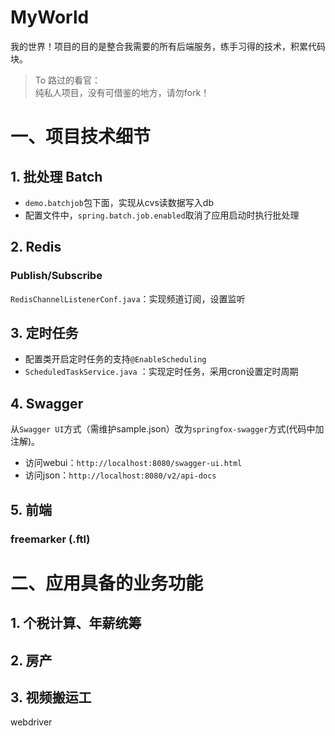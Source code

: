 # MyWorld
我的世界！项目的目的是整合我需要的所有后端服务，练手习得的技术，积累代码块。

> To 路过的看官：  
> 纯私人项目，没有可借鉴的地方，请勿fork！

# 一、项目技术细节

## 1. 批处理 Batch
+ `demo.batchjob`包下面，实现从cvs读数据写入db
+ 配置文件中，`spring.batch.job.enabled`取消了应用启动时执行批处理

## 2. Redis
### Publish/Subscribe
`RedisChannelListenerConf.java`：实现频道订阅，设置监听

## 3. 定时任务
+ 配置类开启定时任务的支持`@EnableScheduling`
+ `ScheduledTaskService.java` ：实现定时任务，采用cron设置定时周期

## 4. Swagger
从`Swagger UI`方式（需维护sample.json）改为`springfox-swagger`方式(代码中加注解)。

+ 访问webui：`http://localhost:8080/swagger-ui.html`
+ 访问json：`http://localhost:8080/v2/api-docs`

## 5. 前端
### freemarker (.ftl)

# 二、应用具备的业务功能
## 1. 个税计算、年薪统筹

## 2. 房产

## 3. 视频搬运工
webdriver